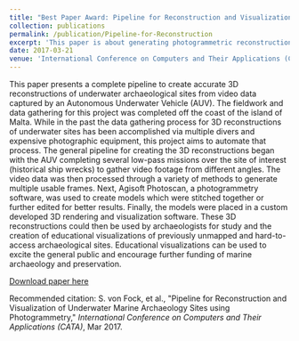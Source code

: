 ```yaml
---
title: "Best Paper Award: Pipeline for Reconstruction and Visualization of Underwater Marine Archaeology Sites using Photogrammetry"
collection: publications
permalink: /publication/Pipeline-for-Reconstruction
excerpt: 'This paper is about generating photogrammetric reconstructions from video footage collected by an AUV.'
date: 2017-03-21
venue: 'International Conference on Computers and Their Applications (CATA)'
---
```

This paper presents a complete pipeline to create accurate 3D reconstructions of underwater archaeological sites from video data captured by an Autonomous Underwater Vehicle (AUV). The fieldwork and data gathering for this project was completed off the coast of the island of Malta. While in the past the data gathering process for 3D reconstructions of underwater sites has been accomplished via multiple divers and expensive photographic equipment, this project aims to automate that process. The general pipeline for creating the 3D reconstructions began with the AUV completing several low-pass missions over the site of interest (historical ship wrecks) to gather video footage from different angles. The video data was then processed through a variety of methods to generate multiple usable frames. Next, Agisoft Photoscan, a photogrammetry software, was used to create models which were stitched together or further edited for better results. Finally, the models were placed in a custom developed 3D rendering and visualization software. These 3D reconstructions could then be used by archaeologists for study and the creation of educational visualizations of previously unmapped and hard-to-access archaeological sites. Educational visualizations can be used to excite the general public and encourage further funding of marine archaeology and preservation.

[Download paper here](http://JLupanow.github.io/files/CATA-Paper.pdf)

Recommended citation: S. von Fock, et al., "Pipeline for Reconstruction and Visualization of Underwater Marine Archaeology Sites using Photogrammetry," *International Conference on Computers and Their Applications (CATA)*, Mar 2017.
